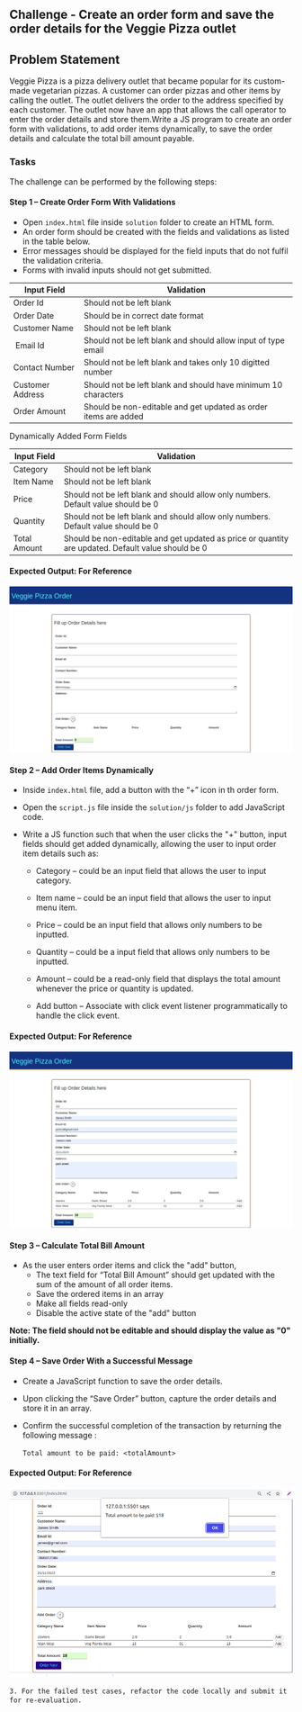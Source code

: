 ## Challenge - Create an order form and save the order details for the Veggie Pizza outlet

## Problem Statement

Veggie Pizza is a pizza delivery outlet that became popular for its custom-made vegetarian pizzas. A customer can order pizzas and other items by calling the outlet. The outlet delivers the order to the address specified by each customer.​
The outlet now have an app that allows the call operator to enter the order details and store them.​
Write a JS program to create an order form with validations, to add order items dynamically, to save the order details ​and calculate the total bill amount payable.​

### Tasks

The challenge can be performed by the following steps:​

#### Step 1 – Create Order Form With Validations​

- Open `index.html` file inside `solution` folder to create an HTML form.​
- An order form should be created with the fields and validations as listed in the table below.​
- Error messages should be displayed for the field inputs that do not fulfil the validation criteria. 
- Forms with invalid inputs should not get submitted.​

| Input Field​          | Validation​                                                      |
| --------------------- | ---------------------------------------------------------------- |
| Order Id​             | Should not be left blank​                                        |
| Order Date​           | Should be in correct date format​      |
| Customer Name​        | Should not be left blank                       |
|  Email Id      | Should not be left blank and should allow input of type email​   |
| Contact Number      | Should not be left blank  and  takes only 10 digitted number​​                                         |
| Customer Address​ | Should not be left blank and should have minimum 10 characters                                      |
| Order Amount​         | Should be non-editable and get updated as order items are added​ |

Dynamically Added Form Fields

| Input Field​          | Validation​                                                      |
| --------------------- | ---------------------------------------------------------------- |
| Category​  | Should not be left blank​                                                |
| Item Name​ | Should not be left blank​                                                |
| Price​     | Should not be left blank and should allow only numbers. Default value should be 0​  ​     |
| Quantity​  | Should not be left blank and should allow only numbers. Default value should be 0​                  |
|Total Amount​    | Should be non-editable and get updated as price or quantity are updated. Default value should be 0​​ |

#### Expected Output: For Reference

![](order-form.png)

#### Step 2 – Add Order Items Dynamically

- Inside `index.html` file, add a button with the “+” icon in th order form.​
- Open the `script.js` file inside the `solution/js` folder to add JavaScript code.​
- Write a JS function such that when the user clicks the "+" button, input fields should get added dynamically, allowing the user to input order item details such as:

   * Category – could be an input field that allows the user to input category.​

  * Item name –  could be an input field that allows the user to input menu item.​

  * Price – could be an input field that allows only numbers to be inputted.

  * Quantity – could be a input field that allows only numbers to be inputted.​

  * Amount – could be a read-only field that displays the total amount whenever the price or quantity is updated.​

  * Add button  – Associate with click event listener programmatically to handle the click event.​

#### Expected Output: For Reference

![](order-form-item-details.png)


#### Step 3 – Calculate Total Bill Amount​


- As the user enters order items and click the "add" button,​
    - The text field for “Total Bill Amount” should get updated with the sum of the amount of all order items.​
    - Save the ordered items in an array​
    - Make all fields read-only​
    - Disable the active state of the "add" button

**Note: The field should not be editable and should display the value as "0" initially.**

#### Step 4 – Save Order With a Successful Message

- Create a JavaScript function to save the order details.​
- Upon clicking the “Save Order” button, capture the order details and store it in an array.​
- Confirm the successful completion of the transaction by returning the following message :

    `Total amount to be paid: <totalAmount>`

#### Expected Output: For Reference

![](order-bill-details.png)


    3. For the failed test cases, refactor the code locally and submit it for re-evaluation.
​
